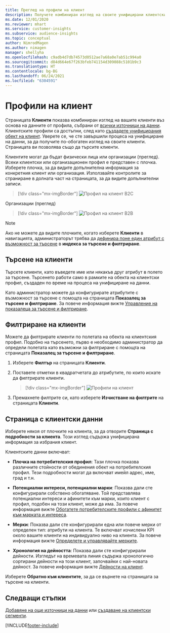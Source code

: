```yaml
---
title: Преглед на профили на клиент
description: Получете комбиниран изглед на своите унифицирани клиентски данни.
ms.date: 12/01/2020
ms.reviewer: mhart
ms.service: customer-insights
ms.subservice: audience-insights
ms.topic: conceptual
author: NimrodMagen
ms.author: nimagen
manager: shellyha
ms.openlocfilehash: c9adb4d7db74573d0512ae7a68a0e7ab51c994a0
ms.sourcegitcommit: d84d664e67f263bfeb741154d309088c5101b9c3
ms.translationtype: HT
ms.contentlocale: bg-BG
ms.lasthandoff: 06/24/2021
ms.locfileid: "6304591"
---
```

# <a name="customer-profiles"></a>Профили на клиент

Страницата **Клиенти** показва комбиниран изглед на вашите клиенти въз основа на данните от профила, събрани от [всички източници на данни](data-sources.md). Клиентските профили са достъпни, след като [създадете унифицирания обект на клиент](data-unification.md). Уверете се, че сте завършили процеса на унифициране на данни, за да получите по-обогатен изглед на своите клиенти. Страницата ви позволява също да търсите клиенти.

Клиентите могат да бъдат физически лица или организации (преглед). Всеки клиентски или организационен профил е представен с плочка. Изберете плочка, за да видите допълнителна информация за конкретния клиент или организация. Използвайте контролите за страниране в долната част на страницата, за да видите допълнителни записи.

> [!div class="mx-imgBorder"] 
> ![Профил на клиент B2C](media/profiles-customers.png "Профил на клиент B2C")

Организации (преглед)
> [!div class="mx-imgBorder"] 
> ![Профил на клиент B2B](media/profile-customers-b2b.png "Профил на клиент B2B")

> [!NOTE]
> Ако не можете да видите плочките, когато изберете **Клиенти** в навигацията, администраторът трябва да [дефинира поне един атрибут с възможност за търсене](search-filter-index.md) в **индекса за търсене и филтриране**.

## <a name="search-for-customers"></a>Търсене на клиенти

Търсете клиенти, като въведете име или някакъв друг атрибут в полето за търсене. Търсенето работи само в рамките на обекта на клиентски профил, създаден по време на процеса на унифициране на данни.

Като администратор можете да конфигурирате атрибутите с възможност за търсене с помощта на страницата **Показалец за търсене и филтриране**. За повече информация вижте [Управление на показалеца за търсене и филтриране](search-filter-index.md).

## <a name="filter-customers"></a>Филтриране на клиенти

Можете да филтрирате клиенти по полетата на обекта на клиентския профил. Подобно на търсенето, първо е необходимо администратор да определи полетата като възможни за филтриране с помощта на страницата **Показалец за търсене и филтриране**.

1. Изберете **Филтър** на страницата **Клиенти**.

2. Поставете отметки в квадратчетата до атрибутите, по които искате да филтрирате клиенти.

   > [!div class="mx-imgBorder"] 
   > ![Профили на клиент](media/profiles-customers3.png "Профили на клиент")

3. Премахнете филтрите си, като изберете **Изчистване на филтрите** на страницата **Клиенти**.

##  <a name="customer-details-page"></a>Страница с клиентски данни

Изберете някоя от плочките на клиента, за да отворите **Страница с подробности за клиента**. Този изглед съдържа унифицирана информация за избрания клиент.

Клиентските данни включват:

-   **Плочка на потребителския профил**: Тази плочка показва различните стойности от обединения обект на потребителския профил. Тези подробности могат да включват имейл адрес, име, град и т.н. 

-   **Потенциални интереси, потенциални марки**: Показва дали сте конфигурирали собствено обогатяване. Той представлява потенциални интереси и афинитети към марки, които клиент с профил, подобен на този клиент, може да има. За повече информация вижте [Обогатете потребителските профили с афинитет към марката и интереса](enrichment-microsoft.md).

-   **Мерки**: Показва дали сте конфигурирали една или повече мерки от определен тип: атрибути на клиента. Те включват изчислени KPI около вашите клиенти на индивидуално ниво на клиента. За повече информация вижте [Определете и управлявайте мерките](measures.md).

-   **Хронология на дейността**: Показва дали сте конфигурирали дейности. Изгледът на времевата линия съдържа хронологично сортирани дейности на този клиент, започвайки с най-новата дейност. За повече информация вижте [Дейности на клиент](activities.md).

Изберете **Обратно към клиентите**, за да се върнете на страницата за търсене на клиенти.

## <a name="next-steps"></a>Следващи стъпки

[Добавяне на още източници на данни](data-sources.md) или [създаване на клиентски сегменти](segments.md).


[!INCLUDE[footer-include](../includes/footer-banner.md)]
